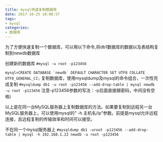 ```yaml
---
title: mysql快速复制数据库
date: 2017-10-25 18:08:57
tags:
- mysql
categories:
- 数据库
---
```

为了方便快速复制一个数据库，可以用以下命令,将db1数据库的数据以及表结构复制到newdb数据库
<!-- more -->
创建新的数据库
` #mysql -u root -p123456 `

``` mysql>CREATE DATABASE `newdb` DEFAULT CHARACTER SET UTF8 COLLATE UTF8_GENERAL_CI; ```
复制数据库，使用mysqldump及mysql的命令组合，一次性完成复制
``` #mysqldump db1 -u root -p123456 --add-drop-table | mysql newdb -u root -p123456 ```
注意-p123456参数的写法：-p后面直接跟密码，中间没有空格)

以上是在同一台MySQL服务器上复制数据库的方法。如果要复制到远程另一台MySQL服务器上，可以使用mysql的“ -h 主机名/ip”参数。前提是mysql允许远程连接，且远程复制的传输效率和时间可以接受。

不在同一个mysql服务器上
``` #mysqldump db1 -uroot -p123456 --add-drop-table | mysql -h 192.168.1.22 newdb -u root -p123456 ```
